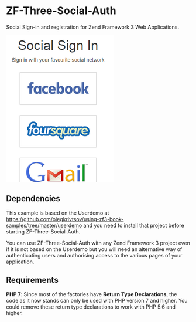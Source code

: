 # ZF-Three-Social-Auth
Social Sign-in and registration for Zend Framework 3 Web Applications.  

![ScreenShot](view/img/github-read-me/social-sign-in-screen-shot.png)

## Dependencies
This example is based on the Userdemo at https://github.com/olegkrivtsov/using-zf3-book-samples/tree/master/userdemo and you need to install that project before starting ZF-Three-Social-Auth. 

You can use ZF-Three-Social-Auth with any Zend Framework 3 project even if it is not based on the Userdemo but you will need an alternative way of authenticating users and authorising access to the various pages of your application. 

## Requirements
**PHP 7**: Since most of the factories have **Return Type Declarations**, the code as it now stands can only be used with PHP version 7 and higher. You could remove these return type declarations to work with PHP 5.6 and higher.